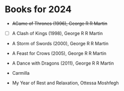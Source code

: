 # Books for 2024

- ~~AGame of Thrones (1996), George R R Martin~~

- [ ] A Clash of Kings (1998), George R R Martin

- A Storm of Swords (2000), George R R Martin

- A Feast for Crows (2005), George R R Martin

- A Dance with Dragons (2011), George R R Martin

- Carmilla

- My Year of Rest and Relaxation, Ottessa Moshfegh